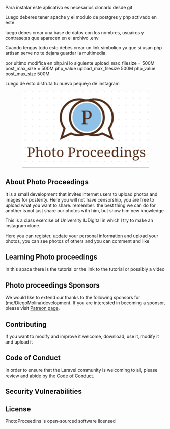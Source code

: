 Para instalar este aplicativo es necesarios clonarlo desde git

Luego deberes tener apache y el modulo de postgres y php activado en este.

luego debes crear una base de datos con los nombres, usuairos y contrase;as que aparecen en el archivo .env

Cuando tengas todo esto debes crear un link simbolico ya que si usan php artisan serve no te dejara guardar la multimedia.

por ultimo modifica en php.ini lo siguiente
upload_max_filesize = 500M
post_max_size = 500M
php_value upload_max_filesize 500M
php_value post_max_size 500M

Luego de esto disfruta tu nuevo peque;o de instagram 

<p align="center"><a href="https://github.com/diegomolinaquintero?tab=repositories" target="_blank"><img src="logoPP.png" width="400"></a></p>

<!-- <p align="center">
<a href="https://travis-ci.org/laravel/framework"><img src="https://travis-ci.org/laravel/framework.svg" alt="Build Status"></a>
<a href="https://packagist.org/packages/laravel/framework"><img src="https://img.shields.io/packagist/dt/laravel/framework" alt="Total Downloads"></a>
<a href="https://packagist.org/packages/laravel/framework"><img src="https://img.shields.io/packagist/v/laravel/framework" alt="Latest Stable Version"></a>
<a href="https://packagist.org/packages/laravel/framework"><img src="https://img.shields.io/packagist/l/laravel/framework" alt="License"></a>
</p> -->

## About Photo Proceedings

It is a small development that invites internet users to upload photos and images for posterity.
Here you will not have censorship, you are free to upload what you want to share.
remember: the best thing we can do for another is not just share our photos with him, but show him new knowledge


This is a class exercise of University IUDigital in which I try to make an instagram clone.

Here you can register, update your personal information and upload your photos, you can see photos of others and you can comment and like

## Learning Photo proceedings

In this space there is the tutorial or the link to the tutorial or possibly a video

## Photo proceedings Sponsors

We would like to extend our thanks to the following sponsors for (me/DiegoMolina)development. If you are interested in becoming a sponsor, please visit  [Patreon page](https://github.com/diegomolinaquintero?tab=repositories).

<!-- ### Premium Partners

- **[Vehikl](https://vehikl.com/)**
- **[Tighten Co.](https://tighten.co)**
- **[Kirschbaum Development Group](https://kirschbaumdevelopment.com)**
- **[64 Robots](https://64robots.com)**
- **[Cubet Techno Labs](https://cubettech.com)**
- **[Cyber-Duck](https://cyber-duck.co.uk)**
- **[Many](https://www.many.co.uk)**
- **[Webdock, Fast VPS Hosting](https://www.webdock.io/en)**
- **[DevSquad](https://devsquad.com)**
- **[Curotec](https://www.curotec.com/services/technologies/laravel/)**
- **[OP.GG](https://op.gg)**
- **[CMS Max](https://www.cmsmax.com/)**
- **[WebReinvent](https://webreinvent.com/?utm_source=laravel&utm_medium=github&utm_campaign=patreon-sponsors)**
- **[Lendio](https://lendio.com)** -->

## Contributing


If you want to modify and improve it welcome, download, use it, modify it and upload it

## Code of Conduct

In order to ensure that the Laravel community is welcoming to all, please review and abide by the [Code of Conduct](https://laravel.com/docs/contributions#code-of-conduct).

## Security Vulnerabilities

<!-- If you discover a security vulnerability within Laravel, please send an e-mail to Taylor Otwell via [taylor@laravel.com](mailto:taylor@laravel.com). All security vulnerabilities will be promptly addressed. -->

## License

PhotoProceedins is open-sourced software licensed
 <!-- under the [MIT license](https://opensource.org/licenses/MIT). -->
